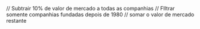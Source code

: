 
// Subtrair 10% de valor de mercado a todas as companhias
// FIltrar somente companhias fundadas depois de 1980
// somar o valor de mercado restante 
